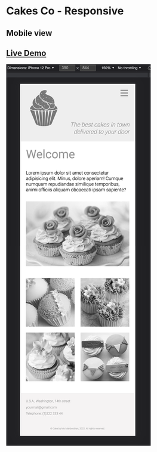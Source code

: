 # Cakes Co - Responsive

## Mobile view

## [Live Demo](https://cake-co-cyf-moreel.netlify.app/)

![Cake Co: mobile Design](mobile.png)
